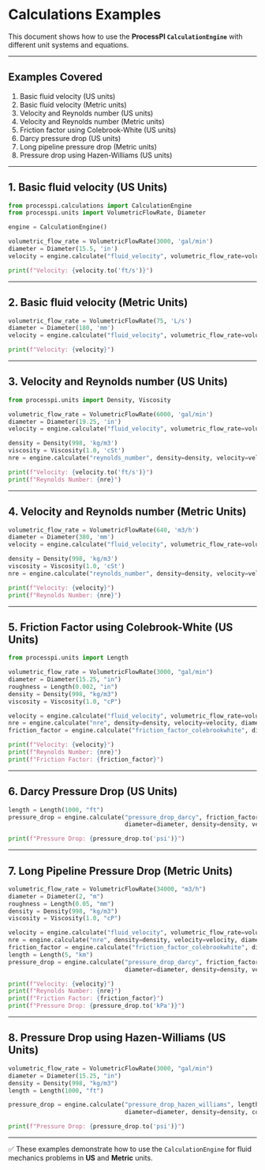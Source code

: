 # Calculations Examples

This document shows how to use the **ProcessPI `CalculationEngine`** with different unit systems and equations.

---

## Examples Covered
1. Basic fluid velocity (US units)
2. Basic fluid velocity (Metric units)
3. Velocity and Reynolds number (US units)
4. Velocity and Reynolds number (Metric units)
5. Friction factor using Colebrook-White (US units)
6. Darcy pressure drop (US units)
7. Long pipeline pressure drop (Metric units)
8. Pressure drop using Hazen-Williams (US units)

---

## 1. Basic fluid velocity (US Units)
```python
from processpi.calculations import CalculationEngine
from processpi.units import VolumetricFlowRate, Diameter

engine = CalculationEngine()

volumetric_flow_rate = VolumetricFlowRate(3000, 'gal/min')
diameter = Diameter(15.5, 'in')
velocity = engine.calculate("fluid_velocity", volumetric_flow_rate=volumetric_flow_rate, diameter=diameter)

print(f"Velocity: {velocity.to('ft/s')}")
```

---

## 2. Basic fluid velocity (Metric Units)
```python
volumetric_flow_rate = VolumetricFlowRate(75, 'L/s')
diameter = Diameter(180, 'mm')
velocity = engine.calculate("fluid_velocity", volumetric_flow_rate=volumetric_flow_rate, diameter=diameter)

print(f"Velocity: {velocity}")
```

---

## 3. Velocity and Reynolds number (US Units)
```python
from processpi.units import Density, Viscosity

volumetric_flow_rate = VolumetricFlowRate(6000, 'gal/min')
diameter = Diameter(19.25, 'in')
velocity = engine.calculate("fluid_velocity", volumetric_flow_rate=volumetric_flow_rate, diameter=diameter)

density = Density(998, 'kg/m3')
viscosity = Viscosity(1.0, 'cSt')
nre = engine.calculate("reynolds_number", density=density, velocity=velocity, diameter=diameter, viscosity=viscosity)

print(f"Velocity: {velocity.to('ft/s')}")
print(f"Reynolds Number: {nre}")
```

---

## 4. Velocity and Reynolds number (Metric Units)
```python
volumetric_flow_rate = VolumetricFlowRate(640, 'm3/h')
diameter = Diameter(380, 'mm')
velocity = engine.calculate("fluid_velocity", volumetric_flow_rate=volumetric_flow_rate, diameter=diameter)

density = Density(998, 'kg/m3')
viscosity = Viscosity(1.0, 'cSt')
nre = engine.calculate("reynolds_number", density=density, velocity=velocity, diameter=diameter, viscosity=viscosity)

print(f"Velocity: {velocity}")
print(f"Reynolds Number: {nre}")
```

---

## 5. Friction Factor using Colebrook-White (US Units)
```python
from processpi.units import Length

volumetric_flow_rate = VolumetricFlowRate(3000, "gal/min")
diameter = Diameter(15.25, "in")
roughness = Length(0.002, "in")
density = Density(998, "kg/m3")
viscosity = Viscosity(1.0, "cP")

velocity = engine.calculate("fluid_velocity", volumetric_flow_rate=volumetric_flow_rate, diameter=diameter)
nre = engine.calculate("nre", density=density, velocity=velocity, diameter=diameter, viscosity=viscosity)
friction_factor = engine.calculate("friction_factor_colebrookwhite", diameter=diameter, roughness=roughness, reynolds_number=nre)

print(f"Velocity: {velocity}")
print(f"Reynolds Number: {nre}")
print(f"Friction Factor: {friction_factor}")
```

---

## 6. Darcy Pressure Drop (US Units)
```python
length = Length(1000, "ft")
pressure_drop = engine.calculate("pressure_drop_darcy", friction_factor=friction_factor, length=length,
                                 diameter=diameter, density=density, velocity=velocity)

print(f"Pressure Drop: {pressure_drop.to('psi')}")
```

---

## 7. Long Pipeline Pressure Drop (Metric Units)
```python
volumetric_flow_rate = VolumetricFlowRate(34000, "m3/h")
diameter = Diameter(2, "m")
roughness = Length(0.05, "mm")
density = Density(998, "kg/m3")
viscosity = Viscosity(1.0, "cP")

velocity = engine.calculate("fluid_velocity", volumetric_flow_rate=volumetric_flow_rate, diameter=diameter)
nre = engine.calculate("nre", density=density, velocity=velocity, diameter=diameter, viscosity=viscosity)
friction_factor = engine.calculate("friction_factor_colebrookwhite", diameter=diameter, roughness=roughness, reynolds_number=nre)
length = Length(5, "km")
pressure_drop = engine.calculate("pressure_drop_darcy", friction_factor=friction_factor, length=length,
                                 diameter=diameter, density=density, velocity=velocity)

print(f"Velocity: {velocity}")
print(f"Reynolds Number: {nre}")
print(f"Friction Factor: {friction_factor}")
print(f"Pressure Drop: {pressure_drop.to('kPa')}")
```

---

## 8. Pressure Drop using Hazen-Williams (US Units)
```python
volumetric_flow_rate = VolumetricFlowRate(3000, "gal/min")
diameter = Diameter(15.25, "in")
density = Density(998, "kg/m3")
length = Length(1000, "ft")

pressure_drop = engine.calculate("pressure_drop_hazen_williams", length=length, flow_rate=volumetric_flow_rate,
                                 diameter=diameter, density=density, coefficient=120)

print(f"Pressure Drop: {pressure_drop.to('psi')}")
```

---

✅ These examples demonstrate how to use the `CalculationEngine` for fluid mechanics problems in **US** and **Metric** units.

